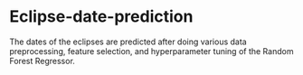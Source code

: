 # Eclipse-date-prediction
The dates of the eclipses are predicted after doing various data preprocessing, feature selection, and hyperparameter tuning of the Random Forest Regressor.
